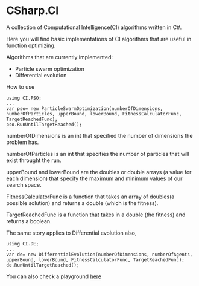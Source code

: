 # CSharp.CI
A collection of Computational Intelligence(CI) algorithms written in C#.


Here you will find basic implementations of CI algorithms that are useful in function optimizing.

Algorithms that are currently implemented:
<ul>
<li>Particle swarm optimization</li>
<li>Differential evolution</li>
</ul>


How to use
```
using CI.PSO;
...
var pso= new ParticleSwarmOptimization(numberOfDimensions, numberOfParticles, upperBound, lowerBound, FitnessCalculatorFunc, TargetReachedFunc);
pso.RunUntilTargetReached();
```
numberOfDimensions is an int that specified the number of dimensions the problem has.

numberOfParticles is an int that specifies the number of particles that will exist throught the run.

upperBound and lowerBound are the doubles or double arrays (a value for each dimension) that specify the maximum and minimum values of our search space.

FitnessCalculatorFunc is a function that takes an array of doubles(a possible solution) and returns a double (which is the fitness).

TargetReachedFunc is a function that takes in a double (the fitness) and returns a boolean.

The same story applies to Differential evolution also,
```
using CI.DE;
...
var de= new DifferentialEvolution(numberOfDimensions, numberOfAgents, upperBound, lowerBound, FitnessCalculatorFunc, TargetReachedFunc);
de.RunUntilTargetReached();
```


You can also check a playground [here](https://blazor.adventurouscoding.com/ci/mousefollowing)
